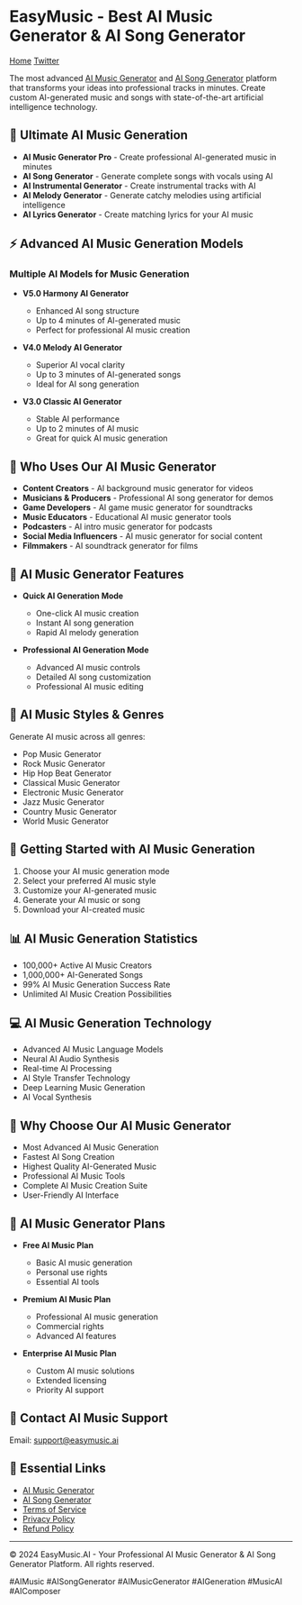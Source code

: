 # EasyMusic - Best AI Music Generator & AI Song Generator
[Home](https://easymusic.ai)
[Twitter](https://x.com/PinPong93302)

The most advanced [AI Music Generator](https://easymusic.ai/ai-music-generator) and [AI Song Generator](https://easymusic.ai/ai-song-generator) platform that transforms your ideas into professional tracks in minutes. Create custom AI-generated music and songs with state-of-the-art artificial intelligence technology.

## 🎵 Ultimate AI Music Generation

- **AI Music Generator Pro** - Create professional AI-generated music in minutes
- **AI Song Generator** - Generate complete songs with vocals using AI
- **AI Instrumental Generator** - Create instrumental tracks with AI
- **AI Melody Generator** - Generate catchy melodies using artificial intelligence
- **AI Lyrics Generator** - Create matching lyrics for your AI music

## ⚡ Advanced AI Music Generation Models

### Multiple AI Models for Music Generation
- **V5.0 Harmony AI Generator**
  - Enhanced AI song structure
  - Up to 4 minutes of AI-generated music
  - Perfect for professional AI music creation

- **V4.0 Melody AI Generator**
  - Superior AI vocal clarity
  - Up to 3 minutes of AI-generated songs
  - Ideal for AI song generation

- **V3.0 Classic AI Generator**
  - Stable AI performance
  - Up to 2 minutes of AI music
  - Great for quick AI music generation

## 🎯 Who Uses Our AI Music Generator

- **Content Creators** - AI background music generator for videos
- **Musicians & Producers** - Professional AI song generator for demos
- **Game Developers** - AI game music generator for soundtracks
- **Music Educators** - Educational AI music generator tools
- **Podcasters** - AI intro music generator for podcasts
- **Social Media Influencers** - AI music generator for social content
- **Filmmakers** - AI soundtrack generator for films

## 💫 AI Music Generator Features

- **Quick AI Generation Mode**
  - One-click AI music creation
  - Instant AI song generation
  - Rapid AI melody generation

- **Professional AI Generation Mode**
  - Advanced AI music controls
  - Detailed AI song customization
  - Professional AI music editing

## 🎼 AI Music Styles & Genres

Generate AI music across all genres:
- Pop Music Generator
- Rock Music Generator
- Hip Hop Beat Generator
- Classical Music Generator
- Electronic Music Generator
- Jazz Music Generator
- Country Music Generator
- World Music Generator

## 🚀 Getting Started with AI Music Generation

1. Choose your AI music generation mode
2. Select your preferred AI music style
3. Customize your AI-generated music
4. Generate your AI music or song
5. Download your AI-created music

## 📊 AI Music Generation Statistics

- 100,000+ Active AI Music Creators
- 1,000,000+ AI-Generated Songs
- 99% AI Music Generation Success Rate
- Unlimited AI Music Creation Possibilities

## 💻 AI Music Generation Technology

- Advanced AI Music Language Models
- Neural AI Audio Synthesis
- Real-time AI Processing
- AI Style Transfer Technology
- Deep Learning Music Generation
- AI Vocal Synthesis

## 🌟 Why Choose Our AI Music Generator

- Most Advanced AI Music Generation
- Fastest AI Song Creation
- Highest Quality AI-Generated Music
- Professional AI Music Tools
- Complete AI Music Creation Suite
- User-Friendly AI Interface

## 💎 AI Music Generator Plans

- **Free AI Music Plan**
  - Basic AI music generation
  - Personal use rights
  - Essential AI tools

- **Premium AI Music Plan**
  - Professional AI music generation
  - Commercial rights
  - Advanced AI features

- **Enterprise AI Music Plan**
  - Custom AI music solutions
  - Extended licensing
  - Priority AI support

## 📧 Contact AI Music Support

Email: support@easymusic.ai

## 🔗 Essential Links

- [AI Music Generator](https://easymusic.ai/ai-music-generator)
- [AI Song Generator](https://easymusic.ai/ai-song-generator)
- [Terms of Service](/tos)
- [Privacy Policy](/privacy-policy)
- [Refund Policy](/refund-policy)

---
© 2024 EasyMusic.AI - Your Professional AI Music Generator & AI Song Generator Platform. All rights reserved.

#AIMusic #AISongGenerator #AIMusicGenerator #AIGeneration #MusicAI #AIComposer
